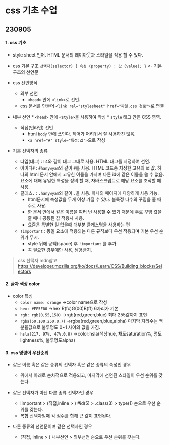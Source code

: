 # css 기초 수업 #

## 230905 ##

#### 1. css 기초 ####

* style sheet 언어. HTML 문서의 레이아웃과 스타일을 적용 할 수 있다.

* css 기본 구조 
`선택자(selector) { 속성 (property) : 값 (value); }` <- 기본 구조의 선언문

* css 선언방식
    * 외부 선언
    	* `<head>` 안에 `<link>`로 선언. 
	* css 문서를 만들어 `<link rel="stylesheet" href="파일.css 경로">`로 연결
 * 내부 선언
		* `<head>` 안에 `<style>`을 사용하여 작성
		* `style` 태그 안은 CSS 영역.
	* 직접(인라인) 선언
		* html `body` 안에 쓰인다. 제어가 어려워서 잘 사용하진 않음.
		* `<a href="#" style="특성:값">`으로 작성
* 기본 선택자의 종류
	* 타입(태그) : `h1`와 같이 태그 그대로 사용. HTML 태그를 지정하여 선언.
	* 아이디`#` : `#hanywyam`와 같이 `#`를 사용. HTML 코드중 지정한 고유의 id 값. 하나의 html 문서 안에서 고유한 이름을 가지며 다른 id에 같은 이름을 쓸 수 없음. 요소에 대해 유일한 특성을 정의 할 때, 자바스크립트로 해당 요소를 조작할 때 사용.
	* 클래스`.` : `.hanywyam`와 같이 `.`을 사용. 하나의 페이지에 다양하게 사용 가능. 
		* html문서에 속성값을 두개 이상 가질 수 있다. 불특정 다수의 꾸밈을 줄 때 주로 사용.
		* 한 문서 안에서 같은 이름을 여러 번 사용할 수 있기 때문에 주로 꾸밈 값을 줄 때나 공통된 값 적용시 사용. 
		* 요즘은 특별한 일 없을때 대부분 클래스명을 사용하는 편
	* `!important` : 동일 요소에 적용되는 다른 규칙보다 우선 적용되며 기본 우선 순위가 무시.
		* style 뒤에 공백(space) 후 `!important` 를 추가
		* 꼭 필요한 경우에만 사용, 남용금지.

> css 선택자 mdn참고 https://developer.mozilla.org/ko/docs/Learn/CSS/Building_blocks/Selectors

#### 2. 글자 색상 color ####

* color 특성
	* `color name: orange` ->color name으로 작성
	* `hex: #FF5F00` ->hex R(fc)G(00)B(ff) 6자리가 기본
	* `rgb: rgb(0,55,150)`  ->rgb(red,green,blue) 최대 255값까지 표현 
	* `rgba(50,100,250,0.7)` ->rgba(red,green,blue,alpha) 마지막 자리수는 백분율값으로 불투명도 0~1 사이의 값을 가짐.
	* `hsla(217, 97%, 47%,0.8)` ->color:hsla(색상hue, 채도saturation%, 명도lightness%, 불투명도alpha)

#### ​3. css 명령어 우선순위 ####

* 같은 이름 혹은 같은 종류의 선택자 혹은 같은 종류의 속성인 경우
	* 위에서 아래로 순차적으로 적용되고, 마지막에 선언된 스타일이 우선 순위를 갖는다.

* 같은 선택자가 아닌 다른 종류 선택자인 경우
	* !important > (직접,inline > ) #id(5) > .class(3) > type(1) 순으로 우선 순위를 갖는다.
	* 복합 선택자일때 각 점수를 합해 큰 값이 표현된다.

* 다른 종류의 선언문이며 같은 선택자인 경우
	* (직접, inline > ) 내부선언 > 외부선언 순으로 우선 순위를 갖는다.
